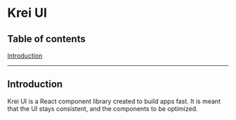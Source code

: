 # Krei UI

## Table of contents

[Introduction](#introduction)

---

<a name="introduction"></a>

## Introduction

Krei UI is a React component library created to build apps fast. It is meant that the UI stays consistent, and the components to be optimized.
